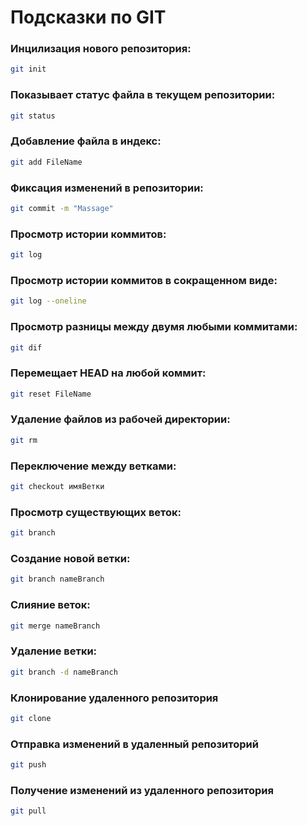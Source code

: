 # Подсказки по GIT

### Инцилизация нового репозитория:
```sh
git init
```

### Показывает статус файла в текущем репозитории:
```sh
git status
```

### Добавление файла в индекс:
```sh 
git add FileName
```

### Фиксация изменений в репозитории:
```sh
git commit -m "Massage"
```

### Просмотр истории коммитов:
```sh
git log
```

### Просмотр истории коммитов в сокращенном виде:
```sh
git log --oneline
```

### Просмотр разницы между двумя любыми коммитами:
```sh
git dif
```

### Перемещает HEAD на любой коммит:
```sh
git reset FileName
```

### Удаление файлов из рабочей директории:
```sh 
git rm
```
### Переключение между ветками:
```sh
git checkout имяВетки
```

### Просмотр существующих веток:
```sh
git branch
```

### Создание новой ветки:
```sh
git branch nameBranch
```

### Слияние веток:
```sh
git merge nameBranch
```
### Удаление ветки:
```sh
git branch -d nameBranch
```

### Клонирование удаленного репозитория 
```sh
git clone 
```

### Отправка изменений в удаленный репозиторий
```sh
git push
```

### Получение изменений из удаленного репозитория 
```sh
git pull
```